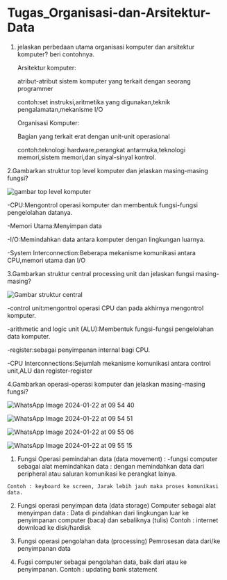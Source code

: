 # Tugas_Organisasi-dan-Arsitektur-Data
1. jelaskan perbedaan utama organisasi komputer dan arsitektur komputer?
   beri contohnya.

   Arsitektur komputer: 

   atribut-atribut sistem komputer yang terkait dengan seorang programmer

   contoh:set instruksi,aritmetika yang digunakan,teknik pengalamatan,mekanisme I/O

   Organisasi Komputer: 

   Bagian yang terkait erat dengan unit-unit operasional

   contoh:teknologi hardware,perangkat antarmuka,teknologi memori,sistem memori,dan sinyal-sinyal kontrol.


2.Gambarkan struktur top level komputer dan jelaskan masing-masing fungsi?
   
![gambar top level komputer](https://github.com/Raihangaming05/Tugas_Organisasi-dan-Arsitektur-Data/assets/152851590/02f204a0-9a6a-4962-abb9-9c0b6935821b)

-CPU:Mengontrol operasi komputer dan membentuk fungsi-fungsi pengelolahan datanya.

-Memori Utama:Menyimpan data

-I/O:Memindahkan data antara komputer dengan lingkungan luarnya.

-System Interconnection:Beberapa mekanisme komunikasi  antara CPU,memori utama dan I/O

3.Gambarkan struktur central processing unit dan jelaskan fungsi masing-masing?
   
![Gambar struktur central](https://github.com/Raihangaming05/Tugas_Organisasi-dan-Arsitektur-Data/assets/152851590/20cb0fdf-b060-45ab-9cfa-247f4880cc3c)

-control unit:mengontrol operasi CPU dan pada akhirnya mengontrol komputer.

-arithmetic and logic unit (ALU):Membentuk fungsi-fungsi pengelolahan data komputer.

-register:sebagai penyimpanan internal bagi CPU.

-CPU Interconnections:Sejumlah mekanisme komunikasi antara control unit,ALU dan register-register
 
 
 4.Gambarkan operasi-operasi komputer dan jelaskan masing-masing fungsi?
 
 ![WhatsApp Image 2024-01-22 at 09 54 40](https://github.com/Raihangaming05/Tugas_Organisasi-dan-Arsitektur-Data/assets/152851590/ed8c74a7-f414-494d-9b10-4a41433f0905)
 
 ![WhatsApp Image 2024-01-22 at 09 54 51](https://github.com/Raihangaming05/Tugas_Organisasi-dan-Arsitektur-Data/assets/152851590/b68b7288-06dd-44a4-80d1-b80074ecf65c)
 
 ![WhatsApp Image 2024-01-22 at 09 55 06](https://github.com/Raihangaming05/Tugas_Organisasi-dan-Arsitektur-Data/assets/152851590/74095ded-029e-4a2d-b9e2-79e6f364c6cd)
 
 ![WhatsApp Image 2024-01-22 at 09 55 15](https://github.com/Raihangaming05/Tugas_Organisasi-dan-Arsitektur-Data/assets/152851590/0dd5b4d1-4e0e-4386-bef7-2c34c1669723)

 1.  Fungsi Operasi pemindahan data (data movement) :
   -fungsi computer sebagai alat memindahkan data : dengan memindahkan data dari peripheral atau saluran komunikasi ke perangkat lainya.

    Contoh : keyboard ke screen, Jarak lebih jauh maka proses komunikasi data.
 
 2.  Fungsi operasi penyimpan data (data storage)
   Computer sebagai alat menyimpan data :
   Data di pindahkan dari lingkungan luar ke penyimpanan computer (baca) dan sebaliknya (tulis)
   Contoh : internet download ke disk/hardisk
 
 3.  Fungsi operasi pengolahan data (processing)
     Pemrosesan data dari/ke penyimpanan data 
 
 4.  Fugsi computer sebagai pengolahan data, baik dari atau ke penyimpanan.
     Contoh : updating bank statement




   
  
  
     


